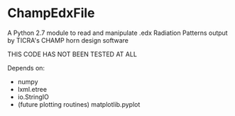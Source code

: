 # ChampEdxFile

A Python 2.7 module to read and manipulate .edx Radiation Patterns output by TICRA's CHAMP horn design software

THIS CODE HAS NOT BEEN TESTED AT ALL

Depends on:
 - numpy
 - lxml.etree
 - io.StringIO
 - (future plotting routines) matplotlib.pyplot
